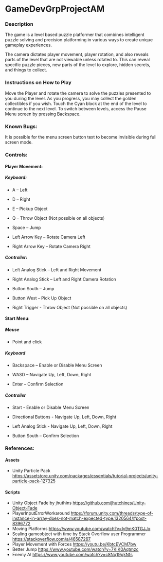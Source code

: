 # GameDevGrpProjectAM

### Description

The game is a level based puzzle platformer that combines intelligent puzzle solving and precision platforming in various ways to create unique gameplay experiences.

The camera dictates player movement, player rotation, and also reveals parts of the level that are not viewable unless rotated to. This can reveal specific puzzle pieces, new parts of the level to explore, hidden secrets, and things to collect.

### Instructions on How to Play

Move the Player and rotate the camera to solve the puzzles presented to you during the level. As you progress, you may collect the golden collectibles if you wish. Touch the Cyan block at the end of the level to continue to the next level.
To switch between levels, access the Pause Menu screen by pressing Backspace.

### Known Bugs:

It is possible for the menu screen button text to become invisible during full screen mode.

### Controls:


#### Player Movement:

##### Keyboard:

- A – Left

- D – Right

- E – Pickup Object

- Q – Throw Object (Not possible on all objects)

- Space – Jump

- Left Arrow Key – Rotate Camera Left

- Right Arrow Key – Rotate Camera Right


##### Controller:

- Left Analog Stick – Left and Right Movement

- Right Analog Stick – Left and Right Camera Rotation

- Button South – Jump

- Button West – Pick Up Object

- Right Trigger - Throw Object (Not possible on all objects)



#### Start Menu:

##### Mouse

- Point and click

##### Keyboard

- Backspace – Enable or Disable Menu Screen

- WASD – Navigate Up, Left, Down, Right

- Enter – Confirm Selection

##### Controller

- Start - Enable or Disable Menu Screen

- Directional Buttons - Navigate Up, Left, Down, Right

- Left Analog Stick - Navigate Up, Left, Down, Right

- Button South – Confirm Selection

### References:

#### Assets

- Unity Particle Pack
https://assetstore.unity.com/packages/essentials/tutorial-projects/unity-particle-pack-127325

#### Scripts

- Unity Object Fade by jhuthins
https://github.com/jhutchines/Unity-Object-Fade
- PlayerInputErrorWorkaround
https://forum.unity.com/threads/type-of-instance-in-array-does-not-match-expected-type.1320564/#post-8396772
- Moving Platforms
https://www.youtube.com/watch?v=ly9mK0TGJJo
- Scaling gameobject with time by Stack Overflow user Programmer
https://stackoverflow.com/a/46587297
- Player Movement with Forces
https://youtu.be/KbtcEVCM7bw
- Better Jump
https://www.youtube.com/watch?v=7KiK0Aqtmzc
- Enemy AI
https://www.youtube.com/watch?v=c8Nq19gkNfs









